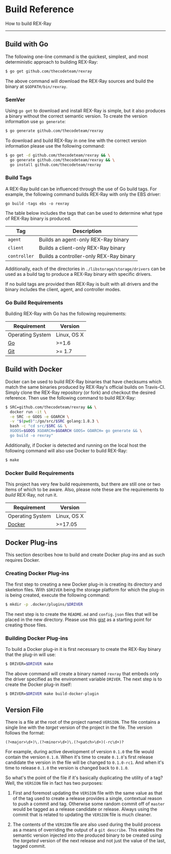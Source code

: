 # Build Reference

How to build REX-Ray

---

## Build with Go
The following one-line command is the quickest, simplest, and most
deterministic approach to building REX-Ray:

```bash
$ go get github.com/thecodeteam/rexray
```

The above command will download the REX-Ray sources and build the
binary at `$GOPATH/bin/rexray`.

### SemVer
Using `go get` to download and install REX-Ray is simple, but it also
produces a binary without the correct semantic version. To create
the version information use `go generate`:

```bash
$ go generate github.com/thecodeteam/rexray
```

To download and build REX-Ray in one line with the correct version
information please use the following command:

```bash
$ go get -d github.com/thecodeteam/rexray && \
  go generate github.com/thecodeteam/rexray && \
  go install github.com/thecodeteam/rexray
```

### Build Tags
A REX-Ray build can be influenced through the use of Go build tags. For
example, the following command builds REX-Ray with only the EBS driver:

```
go build -tags ebs -o rexray
```

The table below includes the tags that can be used to determine what
type of REX-Ray binary is produced.

| Tag | Description |
|-----|-------------|
| `agent` | Builds an agent-only REX-Ray binary |
| `client` | Builds a client-only REX-Ray binary |
| `controller` | Builds a controller-only REX-Ray binary |

Additionally, each of the directories in `./libstorage/storage/drivers`
can be used as a build tag to produce a REX-Ray binary with specific
drivers.

If no build tags are provided then REX-Ray is built with all drivers
and the binary includes the client, agent, and controller modes.

### Go Build Requirements
Building REX-Ray with Go has the following requirements:

Requirement | Version
------------|--------
Operating System | Linux, OS X
[Go](https://golang.org/) | >=1.6
[Git](https://git-scm.com/) | >= 1.7

## Build with Docker
Docker can be used to build REX-Ray binaries that have checksums which
match the same binaries produced by REX-Ray's official builds on
Travis-CI. Simply clone the REX-Ray repository (or fork) and checkout
the desired reference. Then use the following command to build REX-Ray:

```bash
$ SRC=github.com/thecodeteam/rexray && \
  docker run -it \
  -e SRC -e GOOS -e GOARCH \
  -v "$(pwd)":/go/src/$SRC golang:1.8.3 \
  bash -c "cd src/$SRC && \
  XGOOS=$GOOS XGOARCH=$GOARCH GOOS= GOARCH= go generate && \
  go build -o rexray"
```

Additionally, if Docker is detected and running on the local host the
following command will also use Docker to build REX-Ray:

```bash
$ make
```

### Docker Build Requirements
This project has very few build requirements, but there are still one or two
items of which to be aware. Also, please note these are the requirements to
*build* REX-Ray, not run it.

Requirement | Version
------------|--------
Operating System | Linux, OS X
[Docker](https://www.docker.com/) | >=17.05

## Docker Plug-ins
This section describes how to build and create Docker plug-ins
and as such requires Docker.

### Creating Docker Plug-ins
The first step to creating a new Docker plug-in is creating its
directory and skeleton files. With `$DRIVER` being the storage platform
for which the plug-in is being created, execute the following command:

```bash
$ mkdir -p .docker/plugins/$DRIVER
```

The next step is to create the `README.md` and `config.json` files
that will be placed in the new directory. Please use this
[gist](https://gist.github.com/akutz/0212d43ddf502aa52ccfffc866320e7f)
as a starting point for creating those files.

### Building Docker Plug-ins
To build a Docker plug-in it is first necessary to create the REX-Ray
binary that the plug-in will use:

```bash
$ DRIVER=$DRIVER make
```

The above command will create a binary named `rexray` that embeds
only the driver specified as the environment variable `DRIVER`.
The next step is to create the Docker plug-in itself:

```bash
$ DRIVER=$DRIVER make build-docker-plugin
```

## Version File
There is a file at the root of the project named `VERSION`. The file contains
a single line with the *target* version of the project in the file. The version
follows the format:

  `(?<major>\d+)\.(?<minor>\d+)\.(?<patch>\d+)(-rc\d+)?`

For example, during active development of version `0.1.0` the file would
contain the version `0.1.0`. When it's time to create `0.1.0`'s first
release candidate the version in the file will be changed to `0.1.0-rc1`. And
when it's time to release `0.1.0` the version is changed back to `0.1.0`.

So what's the point of the file if it's basically duplicating the utility of a
tag? Well, the `VERSION` file in fact has two purposes:

  1. First and foremost updating the `VERSION` file with the same value as that
     of the tag used to create a release provides a single, contextual reason to
     push a commit and tag. Otherwise some random commit off of `master` would
     be tagged as a release candidate or release. Always using the commit that
     is related to updating the `VERSION` file is much cleaner.

  2. The contents of the `VERSION` file are also used during the build process
     as a means of overriding the output of a `git describe`. This enables the
     semantic version injected into the produced binary to be created using
     the *targeted* version of the next release and not just the value of the
     last, tagged commit.
